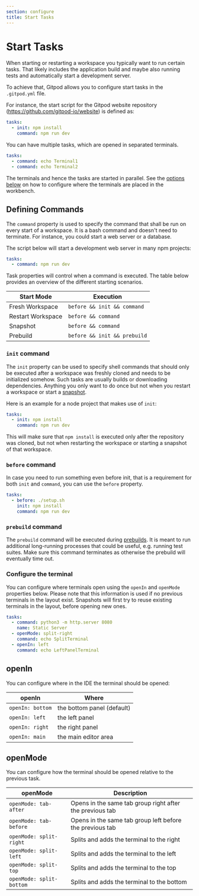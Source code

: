 ```yaml
---
section: configure
title: Start Tasks
---
```


<script context="module">
  export const prerender = true;
</script>

# Start Tasks

When starting or restarting a workspace you typically want to run certain tasks.
That likely includes the application build and maybe also running tests and automatically start a development server.

To achieve that, Gitpod allows you to configure start tasks in the `.gitpod.yml` file.

For instance, the start script for the Gitpod website repository (https://github.com/gitpod-io/website) is defined as:

```yaml
tasks:
  - init: npm install
    command: npm run dev
```

You can have multiple tasks, which are opened in separated terminals.

```yaml
tasks:
  - command: echo Terminal1
  - command: echo Terminal2
```

The terminals and hence the tasks are started in parallel. See the [options below](#openin) on how to configure where the terminals are placed in the workbench.

## Defining Commands

The `command` property is used to specify the command that shall be run on every start of a workspace.
It is a bash command and doesn't need to terminate. For instance, you could start a web server or a database.

The script below will start a development web server in many npm projects:

```yaml
tasks:
  - command: npm run dev
```

Task properties will control when a command is executed. The table below provides an overview of the different starting scenarios.

<div class="table-container">

| Start Mode        | Execution                    |
| ----------------- | ---------------------------- |
| Fresh Workspace   | `before && init && command`  |
| Restart Workspace | `before && command`          |
| Snapshot          | `before && command`          |
| Prebuild          | `before && init && prebuild` |

</div>

### `init` command

The `init` property can be used to specify shell commands that should only be executed after a workspace was freshly cloned and needs to be initialized somehow.
Such tasks are usually builds or downloading dependencies. Anything you only want to do once but not when you restart a workspace or start a [snapshot](/docs/sharing-and-collaboration).

Here is an example for a node project that makes use of `init`:

```yaml
tasks:
  - init: npm install
    command: npm run dev
```

This will make sure that `npm install` is executed only after the repository was cloned, but not when restarting the workspace or starting a snapshot of that workspace.

### `before` command

In case you need to run something even before init, that is a requirement for both `init` and `command`, you can use the `before` property.

```yaml
tasks:
  - before: ./setup.sh
    init: npm install
    command: npm run dev
```

### `prebuild` command

The `prebuild` command will be executed during [prebuilds](/docs/beta/configure/prebuilds). It is meant to run additional
long-running processes that could be useful, e.g. running test suites. Make sure this command terminates as otherwise the prebuild will eventually time out.

### Configure the terminal

You can configure where terminals open using the `openIn` and `openMode` properties below.
Please note that this information is used if no previous terminals in the layout exist.
Snapshots will first try to reuse existing terminals in the layout, before opening new ones.

```yaml
tasks:
  - command: python3 -m http.server 8080
    name: Static Server
  - openMode: split-right
    command: echo SplitTerminal
  - openIn: left
    command: echo LeftPanelTerminal
```

## openIn

You can configure where in the IDE the terminal should be opened:

<div class="table-container">

| openIn           | Where                      |
| ---------------- | -------------------------- |
| `openIn: bottom` | the bottom panel (default) |
| `openIn: left`   | the left panel             |
| `openIn: right`  | the right panel            |
| `openIn: main`   | the main editor area       |

</div>

## openMode

You can configure how the terminal should be opened relative to the previous task.

<div class="table-container">

| openMode                 | Description                                              |
| ------------------------ | -------------------------------------------------------- |
| `openMode: tab-after`    | Opens in the same tab group right after the previous tab |
| `openMode: tab-before`   | Opens in the same tab group left before the previous tab |
| `openMode: split-right`  | Splits and adds the terminal to the right                |
| `openMode: split-left`   | Splits and adds the terminal to the left                 |
| `openMode: split-top`    | Splits and adds the terminal to the top                  |
| `openMode: split-bottom` | Splits and adds the terminal to the bottom               |

</div>
